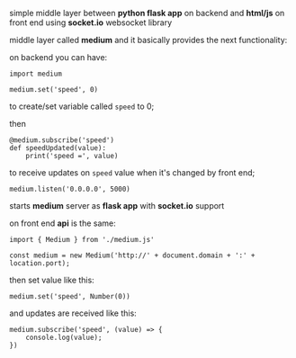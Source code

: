 simple middle layer between __python flask app__ on backend and __html/js__ on front end using __socket.io__ websocket library

middle layer called __medium__ and it basically provides the next functionality:

on backend you can have:
```
import medium

medium.set('speed', 0)
```
to create/set variable called `speed` to 0;

then
```
@medium.subscribe('speed')
def speedUpdated(value):
    print('speed =', value)
```
to receive updates on `speed` value when it's changed by front end;


```
medium.listen('0.0.0.0', 5000)
``` 
starts __medium__ server as __flask app__ with __socket.io__ support

on front end __api__ is the same:

```
import { Medium } from './medium.js'

const medium = new Medium('http://' + document.domain + ':' + location.port);
```

then set value like this:
```
medium.set('speed', Number(0))
```

and updates are received like this:
```
medium.subscribe('speed', (value) => {
    console.log(value);
})
```